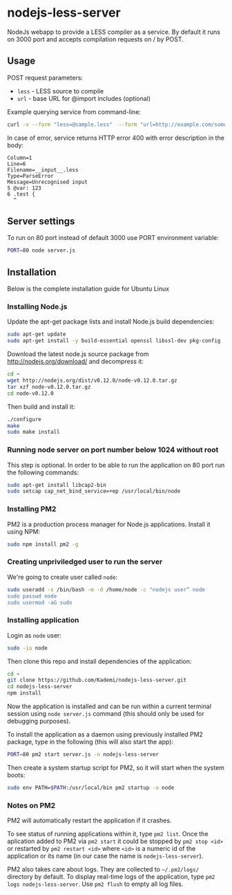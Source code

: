 # nodejs-less-server
NodeJs webapp to provide a LESS compiler as a service.
By default it runs on 3000 port and accepts compilation requests on / by POST.

## Usage

POST request parameters:

- `less` - LESS source to compile
- `url` - base URL for @import includes (optional)

Example querying service from command-line:

```bash
curl -v --form "less=@sample.less"  --form "url=http://example.com/some/path/" http://localhost:3000
```

In case of error, service returns HTTP error 400 with error description in the body:

```
Column=1
Line=6
Filename=__input__.less
Type=ParseError
Message=Unrecognised input
5 @var: 123
6 .test {
  ^
```

## Server settings

To run on 80 port instead of default 3000 use PORT environment variable:

```bash
PORT=80 node server.js
```

## Installation

Below is the complete installation guide for Ubuntu Linux

### Installing Node.js

Update the apt-get package lists and install Node.js build dependencies:
```bash
sudo apt-get update
sudo apt-get install -y build-essential openssl libssl-dev pkg-config
```

Download the latest node.js source package from http://nodejs.org/download/ and decompress it:
```bash
cd ~
wget http://nodejs.org/dist/v0.12.0/node-v0.12.0.tar.gz
tar xzf node-v0.12.0.tar.gz
cd node-v0.12.0
```

Then build and install it:

```bash
./configure
make
sudo make install
```

### Running node server on port number below 1024 without root

This step is optional. In order to be able to run the application on 80 port run the following commands:
```bash
sudo apt-get install libcap2-bin
sudo setcap cap_net_bind_service=+ep /usr/local/bin/node
```

### Installing PM2

PM2 is a production process manager for Node.js applications. Install it using NPM:
```bash
sudo npm install pm2 -g
```

### Creating unpriviledged user to run the server

We're going to create user called `node`:
```bash
sudo useradd -s /bin/bash -m -d /home/node -c "nodejs user” node
sudo passwd node
sudo usermod -aG sudo
```

### Installing application

Login as `node` user:
```bash
sudo -iu node
```

Then clone this repo and install dependencies of the application:
```bash
cd ~
git clone https://github.com/Kademi/nodejs-less-server.git
cd nodejs-less-server
npm install
```

Now the application is installed and can be run within a current terminal session using `node server.js` command (this should only be used for debugging purposes).

To install the application as a daemon using previously installed PM2 package, type in the following (this will also start the app):

```bash
PORT=80 pm2 start server.js -n nodejs-less-server
```

Then create a system startup script for PM2, so it will start when the system boots:
```bash
sudo env PATH=$PATH:/usr/local/bin pm2 startup -u node
```

### Notes on PM2

PM2 will automatically restart the application if it crashes.

To see status of running applications within it, type `pm2 list`. Once the aplication added to PM2 via `pm2 start` it could be stopped by `pm2 stop <id>` or restarted by `pm2 restart <id>` where `<id>` is a numeric id of the application or its name (in our case the name is `nodejs-less-server`).

PM2 also takes care about logs. They are collected to `~/.pm2/logs/` directory by default. To display real-time logs of the application, type `pm2 logs nodejs-less-server`. Use `pm2 flush` to empty all log files.
